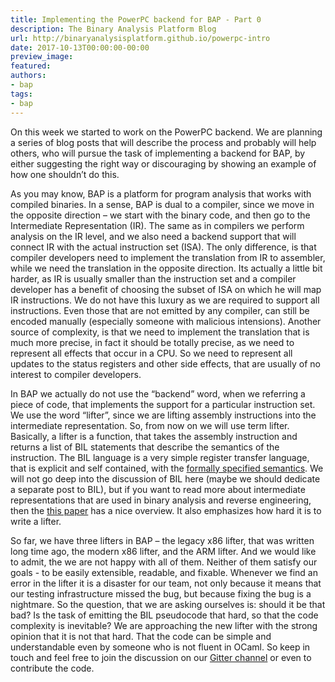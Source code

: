 ```yaml
---
title: Implementing the PowerPC backend for BAP - Part 0
description: The Binary Analysis Platform Blog
url: http://binaryanalysisplatform.github.io/powerpc-intro
date: 2017-10-13T00:00:00-00:00
preview_image:
featured:
authors:
- bap
tags:
- bap
---
```


<p>On this week we started to work on the PowerPC backend. We are
planning a series of blog posts that will describe the process and
probably will help others, who will pursue the task of implementing a
backend for BAP, by either suggesting the right way or discouraging by
showing an example of how one shouldn&rsquo;t do this.</p>

<p>As you may know, BAP is a platform for program analysis that works
with compiled binaries. In a sense, BAP is dual to a compiler, since
we move in the opposite direction &ndash; we start with the binary code,
and then go to the Intermediate Representation (IR). The same as in
compilers we perform analysis on the IR level, and we also need a
backend support that will connect IR with the actual instruction set
(ISA). The only difference, is that compiler developers need to
implement the translation from IR to assembler, while we need the
translation in the opposite direction. Its actually a little bit
harder, as IR is usually smaller than the instruction set and a
compiler developer has a benefit of choosing the subset of ISA on
which he will map IR instructions. We do not have this luxury as we
are required to support all instructions. Even those that are not
emitted by any compiler, can still be encoded manually (especially
someone with malicious intensions). Another source of complexity, is
that we need to implement the translation that is much more precise,
in fact it should be totally precise, as we need to represent all
effects that occur in a CPU. So we need to represent all updates to
the status registers and other side effects, that are usually of no
interest to compiler developers.</p>

<p>In BAP we actually do not use the &ldquo;backend&rdquo; word, when we referring a
piece of code, that implements the support for a particular
instruction set. We use the word &ldquo;lifter&rdquo;, since we are lifting
assembly instructions into the intermediate representation. So, from
now on we will use term lifter. Basically, a lifter is a function,
that takes the assembly instruction and returns a list of BIL
statements that describe the semantics of the instruction. The BIL
language is a very simple register transfer language, that is explicit
and self contained, with the <a href="https://github.com/BinaryAnalysisPlatform/bil">formally specified semantics</a>. We
will not go deep into the discussion of BIL here (maybe we should
dedicate a separate post to BIL), but if you want to read more about
intermediate representations that are used in binary analysis and
reverse engineering, then the <a href="https://softsec.kaist.ac.kr/~soomink/paper/ase17main-mainp491-p.pdf">this paper</a> has a nice
overview. It also emphasizes how hard it is to write a lifter.</p>

<p>So far, we have three lifters in BAP &ndash; the legacy x86 lifter, that
was written long time ago, the modern x86 lifter, and the ARM
lifter. And we would like to admit, the we are not happy with all of
them. Neither of them satisfy our goals - to be easily extensible,
readable, and fixable. Whenever we find an error in the lifter it is a
disaster for our team, not only because it means that our testing
infrastructure missed the bug, but because fixing the bug is a
nightmare. So the question, that we are asking ourselves is: should it
be that bad? Is the task of emitting the BIL pseudocode that hard, so
that the code complexity is inevitable? We are approaching the new
lifter with the strong opinion that it is not that hard. That the code
can be simple and understandable even by someone who is not fluent in
OCaml. So keep in touch and feel free to join the discussion on our
<a href="https://gitter.im/BinaryAnalysisPlatform/bap">Gitter channel</a> or even to contribute the code.</p>


